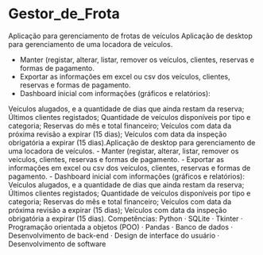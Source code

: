 # Gestor_de_Frota
Aplicação para gerenciamento de frotas de veículos
Aplicação de desktop para gerenciamento de uma locadora de veículos.
- Manter (registar, alterar, listar, remover os veículos, clientes, reservas e formas de pagamento.
- Exportar as informações em excel ou csv dos veículos, clientes, reservas e formas de pagamento.
- Dashboard inicial com informações (gráficos e relatórios):

Veículos alugados, e a quantidade de dias que ainda restam da reserva;
Últimos clientes registados;
Quantidade de veículos disponíveis por tipo e categoria;
Reservas do mês e total financeiro;
Veículos com data da próxima revisão a expirar (15 dias);
Veículos com data da inspeção obrigatória a expirar (15 dias).Aplicação de desktop para gerenciamento de uma locadora de veículos. - Manter (registar, alterar, listar, remover os veículos, clientes, reservas e formas de pagamento. - Exportar as informações em excel ou csv dos veículos, clientes, reservas e formas de pagamento. - Dashboard inicial com informações (gráficos e relatórios): Veículos alugados, e a quantidade de dias que ainda restam da reserva; Últimos clientes registados; Quantidade de veículos disponíveis por tipo e categoria; Reservas do mês e total financeiro; Veículos com data da próxima revisão a expirar (15 dias); Veículos com data da inspeção obrigatória a expirar (15 dias).
Competências: Python · SQLite · Tkinter · Programação orientada a objetos (POO) · Pandas · Banco de dados · Desenvolvimento de back-end · Design de interface do usuário · Desenvolvimento de software
